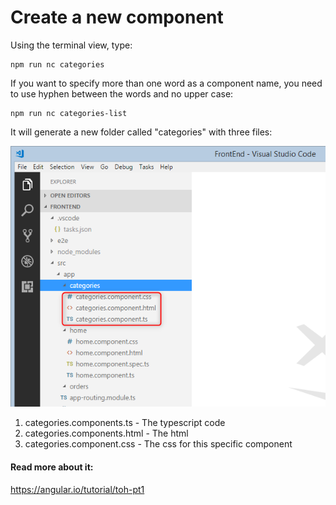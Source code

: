 ﻿# Create a new component

Using the terminal view, type:

```
npm run nc categories
```

If you want to specify more than one word as a component name, you need to use hyphen between the words and no upper case:

```
npm run nc categories-list
```

It will generate a new folder called "categories" with three files:

![](categoriesComponent.png)

1)	categories.components.ts -  The typescript code
2)	categories.components.html - 	The html
3)	categories.component.css -  The css for this specific component


#### Read more about it:
https://angular.io/tutorial/toh-pt1

